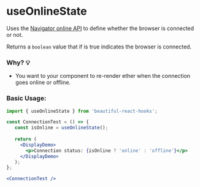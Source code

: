 # useOnlineState

Uses the [Navigator online API](https://developer.mozilla.org/en-US/docs/Web/API/NavigatorOnLine/onLine) to define
whether the browser is connected or not.

Returns a `boolean` value that if is true indicates the browser is connected.

### Why? 💡

- You want to your component to re-render ether when the connection goes online or offline.

### Basic Usage:

```jsx harmony
import { useOnlineState } from 'beautiful-react-hooks'; 

const ConnectionTest = () => {
   const isOnline = useOnlineState();
      
   return (
     <DisplayDemo>
       <p>Connection status: {isOnline ? 'online' : 'offline'}</p>
     </DisplayDemo>
   );
};

<ConnectionTest />
```
